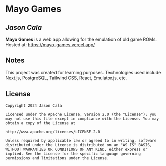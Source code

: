 # Mayo Games

## *Jason Cala*

**Mayo Games** is a web app allowing for the emulation of old game ROMs. Hosted at: https://mayo-games.vercel.app/

## Notes

This project was created for learning purposes. Technologies used include Next.js, PostgreSQL, Tailwind CSS, React, Emulator.js, etc.

## License

    Copyright 2024 Jason Cala

    Licensed under the Apache License, Version 2.0 (the "License"); you may not use this file except in compliance with the License. You may obtain a copy of the License at

    http://www.apache.org/licenses/LICENSE-2.0

    Unless required by applicable law or agreed to in writing, software distributed under the License is distributed on an "AS IS" BASIS, WITHOUT WARRANTIES OR CONDITIONS OF ANY KIND, either express or implied. See the License for the specific language governing permissions and limitations under the License.
